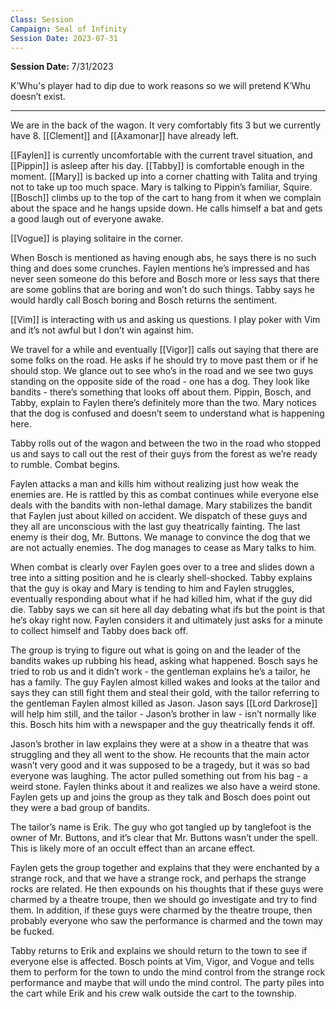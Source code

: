 ```yaml
---
Class: Session
Campaign: Seal of Infinity
Session Date: 2023-07-31
---
```

**Session Date:** 7/31/2023

K'Whu's player had to dip due to work reasons so we will pretend K’Whu doesn’t exist.

---

We are in the back of the wagon. It very comfortably fits 3 but we currently have 8. [[Clement]] and [[Axamonar]] have already left.

[[Faylen]] is currently uncomfortable with the current travel situation, and [[Pippin]] is asleep after his day. [[Tabby]] is comfortable enough in the moment. [[Mary]] is backed up into a corner chatting with Talita and trying not to take up too much space. Mary is talking to Pippin’s familiar, Squire. [[Bosch]] climbs up to the top of the cart to hang from it when we complain about the space and he hangs upside down. He calls himself a bat and gets a good laugh out of everyone awake.

[[Vogue]] is playing solitaire in the corner.

When Bosch is mentioned as having enough abs, he says there is no such thing and does some crunches. Faylen mentions he’s impressed and has never seen someone do this before and Bosch more or less says that there are some goblins that are boring and won’t do such things. Tabby says he would hardly call Bosch boring and Bosch returns the sentiment.

[[Vim]]  is interacting with us and asking us questions. I play poker with Vim and it’s not awful but I don’t win against him.

We travel for a while and eventually [[Vigor]]  calls out saying that there are some folks on the road. He asks if he should try to move past them or if he should stop. We glance out to see who’s in the road and we see two guys standing on the opposite side of the road - one has a dog. They look like bandits - there’s something that looks off about them. Pippin, Bosch, and Tabby, explain to Faylen there’s definitely more than the two. Mary notices that the dog is confused and doesn’t seem to understand what is happening here.

Tabby rolls out of the wagon and between the two in the road who stopped us and says to call out the rest of their guys from the forest as we’re ready to rumble. Combat begins.

Faylen attacks a man and kills him without realizing just how weak the enemies are. He is rattled by this as combat continues while everyone else deals with the bandits with non-lethal damage. Mary stabilizes the bandit that Faylen just about killed on accident. We dispatch of these guys and they all are unconscious with the last guy theatrically fainting. The last enemy is their dog, Mr. Buttons. We manage to convince the dog that we are not actually enemies. The dog manages to cease as Mary talks to him.

When combat is clearly over Faylen goes over to a tree and slides down a tree into a sitting position and he is clearly shell-shocked. Tabby explains that the guy is okay and Mary is tending to him and Faylen struggles, eventually responding about what if he had killed him, what if the guy did die. Tabby says we can sit here all day debating what ifs but the point is that he’s okay right now. Faylen considers it and ultimately just asks for a minute to collect himself and Tabby does back off.

The group is trying to figure out what is going on and the leader of the bandits wakes up rubbing his head, asking what happened. Bosch says he tried to rob us and it didn’t work - the gentleman explains he’s a tailor, he has a family. The guy Faylen almost killed wakes and looks at the tailor and says they can still fight them and steal their gold, with the tailor referring to the gentleman Faylen almost killed as Jason. Jason says [[Lord Darkrose]] will help him still, and the tailor - Jason’s brother in law - isn’t normally like this. Bosch hits him with a newspaper and the guy theatrically fends it off.

Jason’s brother in law explains they were at a show in a theatre that was struggling and they all went to the show. He recounts that the main actor wasn’t very good and it was supposed to be a tragedy, but it was so bad everyone was laughing. The actor pulled something out from his bag - a weird stone. Faylen thinks about it and realizes we also have a weird stone. Faylen gets up and joins the group as they talk and Bosch does point out they were a bad group of bandits.

The tailor’s name is Erik. The guy who got tangled up by tanglefoot is the owner of Mr. Buttons, and it’s clear that Mr. Buttons wasn’t under the spell. This is likely more of an occult effect than an arcane effect.

Faylen gets the group together and explains that they were enchanted by a strange rock, and that we have a strange rock, and perhaps the strange rocks are related. He then expounds on his thoughts that if these guys were charmed by a theatre troupe, then we should go investigate and try to find them. In addition, if these guys were charmed by the theatre troupe, then probably everyone who saw the performance is charmed and the town may be fucked.

Tabby returns to Erik and explains we should return to the town to see if everyone else is affected. Bosch points at Vim, Vigor, and Vogue and tells them to perform for the town to undo the mind control from the strange rock performance and maybe that will undo the mind control. The party piles into the cart while Erik and his crew walk outside the cart to the township.